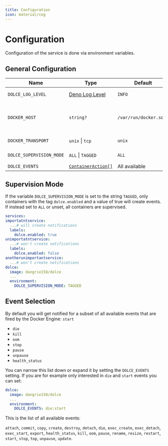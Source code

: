 ```yaml
---
title: Configuration
icon: material/cog
---
```


# Configuration

Configuration of the service is done via environment variables.

## General Configuration

| Name                     | Type                                                                                               | Default                | Description                                                                          |
| ------------------------ | -------------------------------------------------------------------------------------------------- | ---------------------- | ------------------------------------------------------------------------------------ |
| `DOLCE_LOG_LEVEL`        | [Deno Log Level](https://deno.land/std@0.202.0/log/mod.ts?s=LogLevels)                             | `INFO`                 | Loglevel of the service                                                              |
| `DOCKER_HOST`            | `string?`                                                                                          | `/var/run/docker.sock` | Path to the docker socket or an `ip:port`-pair when used with `DOCKER_TRANSPORT=tcp` |
| `DOCKER_TRANSPORT`       | `unix` \| `tcp`                                                                                    | `unix`                 | Transport used to talk to docker                                                     |
| `DOLCE_SUPERVISION_MODE` | `ALL` \| `TAGGED`                                                                                  | `ALL`                  | See [Supervision Mode](#supervision-mode)                                            |
| `DOLCE_EVENTS`           | [`ContainerAction[]`](https://docs.docker.com/engine/api/v1.27/#tag/System/operation/SystemEvents) | All available          | See [Event Selection](#event-selection)                                              |

## Supervision Mode

If the variable `DOLCE_SUPERVISION_MODE` is set to the string `TAGGED`, only containers with the tag `dolce.enabled` and
a value of true will create events. If instead set to `ALL` or unset, all containers are supervised.

```yaml title="Example using DOLCE_SUPERVISION_MODE=TAGGED"
services:
importatntservice:
  ...# will create notifications
  labels:
    dolce.enabled: true
unimportatntservice:
  ...# won't create notifications
  labels:
    dolce.enabled: false
anotherunimportantservice:
  ...# won't create notifications
dolce:
  image: dangrie158/dolce
  ...
  environment:
    DOLCE_SUPERVISION_MODE: TAGGED
```

## Event Selection

By default you will get notified for a subset of all available events that are fired by the Docker Engine: `start`

- `die`
- `kill`
- `oom`
- `stop`
- `pause`
- `unpause`
- `health_status`

You can narrow this list down or expand it by setting the `DOLCE_EVENTS` setting. If you are for example only interested
in `die` and `start` events you can set:

```yaml
dolce:
  image: dangrie158/dolce
  ...
  environment:
    DOLCE_EVENTS: die:start
```

This is the list of all available events:

`attach`, `commit`, `copy`, `create`, `destroy`, `detach`, `die`, `exec_create`, `exec_detach`, `exec_start`, `export`,
`health_status`, `kill`, `oom`, `pause`, `rename`, `resize`, `restart`, `start`, `stop`, `top`, `unpause`, `update`.
